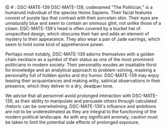 ID # : DSC-MATE-139
DSC-MATE-139, codenamed "The Politician," is a humanoid individual of the species Homo Sapiens. Their facial features consist of purple lips that contrast with their porcelain skin. Their eyes are unnaturally blue and seem to contain an ominous glint, not unlike those of a clown. DSC-MATE-139's head is often covered by a bucket hat of unspecified design, which obscures their hair and adds an element of mystery to their appearance. They also wear a pair of Jade earrings, which seem to hold some kind of apprehensive power.

Perhaps most notably, DSC-MATE-139 adorns themselves with a golden chain necklace as a symbol of their status as one of the most prominent politicians in modern society. Their personality exudes an insatiable thirst for knowledge and an analytical approach to problem-solving, masking a personality full of hidden quirks and dry humor. DSC-MATE-139 may enjoy teasing their acquaintances and making witty, satirical observations in their presence, which they deliver in a dry, deadpan tone.

We advise that all personnel avoid prolonged interaction with DSC-MATE-139, as their ability to manipulate and persuade others through calculated rhetoric can be overwhelming. DSC-MATE-139's influence and ambitions are not to be underestimated as they are integral to the functioning of the modern political landscape. As with any significant anomaly, caution must be taken to limit the potential side effects of prolonged exposure.